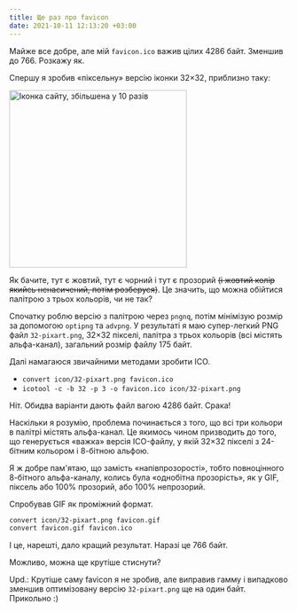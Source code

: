 ```yaml
---
title: Ще раз про favicon
date: 2021-10-11 12:13:20 +03:00
---
```


Майже все добре, але мій `favicon.ico` важив цілих 4286 байт. Зменшив до 766. Розкажу як.

Спершу я зробив «піксельну» версію іконки 32×32, приблизно таку:

<img src="/uploads/favicon-big.png" width="320" height="320" alt="Іконка сайту, збільшена у 10 разів">

Як бачите, тут є жовтий, тут є чорний і тут є прозорий ~~(і жовтий колір якийсь ненасичений, потім розберуся)~~. Це значить, що можна обійтися палітрою з трьох кольорів, чи не так?

Спочатку роблю версію з палітрою через `pngnq`, потім мінімізую розмір за допомогою `optipng` та `advpng`. У результаті я маю супер-легкий PNG файл `32-pixart.png`, 32×32 пікселі, палітра з трьох кольорів (всі містять альфа-канал), загальний розмір файлу 175 байт.

Далі намагаюся звичайними методами зробити ICO.

  - `convert icon/32-pixart.png favicon.ico`
  - `icotool -c -b 32 -p 3 -o favicon.ico icon/32-pixart.png`

Ніт. Обидва варіанти дають файл вагою 4286 байт. Срака!

Наскільки я розумію, проблема починається з того, що всі три кольори в палітрі містять альфа-канал. Це якимось чином призводить до того, що генерується «важка» версія ICO-файлу, у якій 32×32 пікселі з 24-бітним кольором і 8-бітною альфою.

Я ж добре пам'ятаю, що замість «напівпрозорості», тобто повноцінного 8-бітного альфа-каналу, колись була «однобітна прозорість», як у GIF, піксель або 100% прозорий, або 100% непрозорий.

Спробував GIF як проміжний формат.

```sh
convert icon/32-pixart.png favicon.gif
convert favicon.gif favicon.ico
```

І це, нарешті, дало кращий результат. Наразі це 766 байт.

Можливо, можна ще крутіше стиснути?

Upd.: Крутіше саму favicon я не зробив, але виправив гамму і випадково зменшив оптимізовану версію `32-pixart.png` ще на один байт. Прикольно :)
